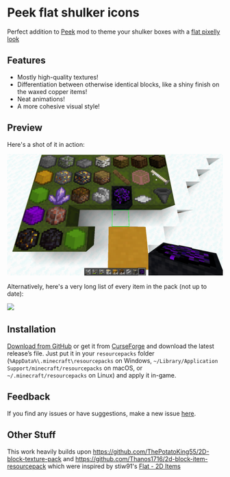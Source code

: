 Peek flat shulker icons
=======================

Perfect addition to [Peek](https://www.curseforge.com/minecraft/mc-mods/peek) mod to theme your shulker boxes with a [flat pixelly look](https://github.com/ThePotatoKing55/2D-block-texture-pack)

Features
--------

- Mostly high-quality textures!
- Differentiation between otherwise identical blocks, like a shiny finish on the waxed copper items!
- Neat animations!
- A more cohesive visual style!

Preview
-------

Here's a shot of it in action:

![](Screenshots/example.png)

Alternatively, here's a very long list of every item in the pack (not up to date):

![](Screenshots/long.png)

Installation
------------

[Download from GitHub](https://github.com/johndrinkwater/peek-flat/releases/latest) or get it from [CurseForge](https://www.curseforge.com/minecraft/texture-packs/peek-flat-shulker-icons) and download the latest release’s file. Just put it in your `resourcepacks` folder (`%AppData%\.minecraft\resourcepacks` on Windows, `~/Library/Application Support/minecraft/resourcepacks` on macOS, or `~/.minecraft/resourcepacks` on Linux) and apply it in-game.

Feedback
--------

If you find any issues or have suggestions, make a new issue [here](https://github.com/johndrinkwater/peek-flat/issues).

Other Stuff
-----------

This work heavily builds upon https://github.com/ThePotatoKing55/2D-block-texture-pack and https://github.com/Thanos1716/2d-block-item-resourcepack
which were inspired by stiw91's [Flat - 2D Items](https://www.planetminecraft.com/texture-pack/flat-4806298/)
